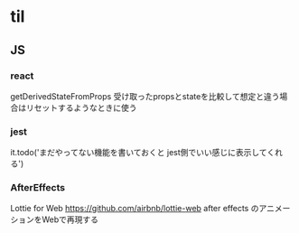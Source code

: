 # til

## JS
### react 
getDerivedStateFromProps
受け取ったpropsとstateを比較して想定と違う場合はリセットするようなときに使う


### jest
it.todo('まだやってない機能を書いておくと jest側でいい感じに表示してくれる')



### AfterEffects
Lottie for Web https://github.com/airbnb/lottie-web
after effects のアニメーションをWebで再現する
